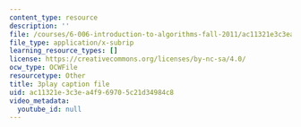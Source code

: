 ```yaml
---
content_type: resource
description: ''
file: /courses/6-006-introduction-to-algorithms-fall-2011/ac11321e3c3ea4f969705c21d34984c8_jZbkToeNK2g.srt
file_type: application/x-subrip
learning_resource_types: []
license: https://creativecommons.org/licenses/by-nc-sa/4.0/
ocw_type: OCWFile
resourcetype: Other
title: 3play caption file
uid: ac11321e-3c3e-a4f9-6970-5c21d34984c8
video_metadata:
  youtube_id: null
---
```

